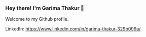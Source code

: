 ### Hey there! I'm Garima Thakur 👋
Welcome to my Github profile.



LinkedIn: https://www.linkedin.com/in/garima-thakur-329b099a/

<!--
**GarimaZe/GarimaZe** is a ✨ _special_ ✨ repository because its `README.md` (this file) appears on your GitHub profile.

Here are some ideas to get you started:

->
